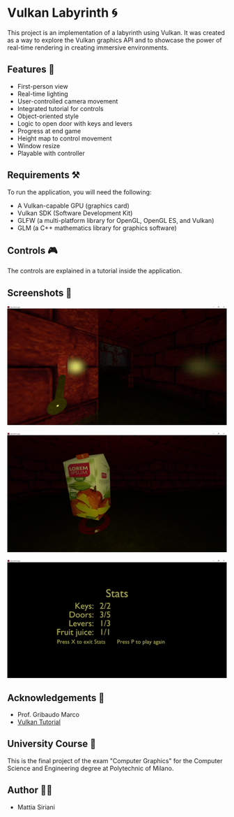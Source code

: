 # Vulkan Labyrinth 🌀

This project is an implementation of a labyrinth using Vulkan. It was created as a way to explore the Vulkan graphics API and to showcase the power of real-time rendering in creating immersive environments.

## Features 🌟

- First-person view
- Real-time lighting
- User-controlled camera movement
- Integrated tutorial for controls
- Object-oriented style
- Logic to open door with keys and levers
- Progress at end game
- Height map to control movement
- Window resize
- Playable with controller

## Requirements ⚒️

To run the application, you will need the following:

- A Vulkan-capable GPU (graphics card)
- Vulkan SDK (Software Development Kit)
- GLFW (a multi-platform library for OpenGL, OpenGL ES, and Vulkan)
- GLM (a C++ mathematics library for graphics software)

## Controls 🎮

The controls are explained in a tutorial inside the application.

## Screenshots 📸

![Screenshot 1](https://github.com/TiaSirio/AssignementsComputerGraphics/blob/master/Screen1.png)

![Screenshot 2](https://github.com/TiaSirio/AssignementsComputerGraphics/blob/master/Screen2.png)

![Screenshot 3](https://github.com/TiaSirio/AssignementsComputerGraphics/blob/master/Screen3.png)

## Acknowledgements 🤝

- Prof. Gribaudo Marco
- [Vulkan Tutorial](https://vulkan-tutorial.com/)

## University Course 📖

This is the final project of the exam "Computer Graphics" for the Computer Science and Engineering degree at Polytechnic of Milano.

## Author 👨‍💻

- Mattia Siriani
